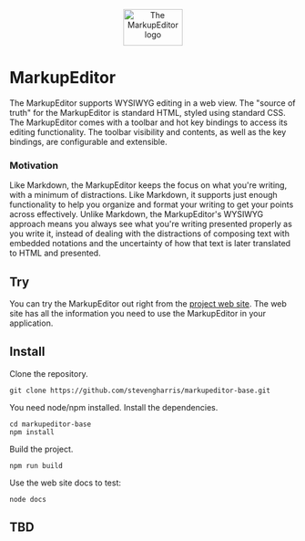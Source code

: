 <p align="center">
    <picture>
            <source media="(prefers-color-scheme: dark)" srcset="https://github.com/user-attachments/assets/073b1dcc-c81b-4e2d-a46c-2f819e5a0a44">
            <source media="(prefers-color-scheme: light)" srcset="https://github.com/user-attachments/assets/67104f81-055f-43f5-bf4f-b7655eecb2bb">
            <img alt="The MarkupEditor logo" src="https://github.com/user-attachments/assets/67104f81-055f-43f5-bf4f-b7655eecb2bb" width="104px" height="64px" >
    </picture>
</p>

# MarkupEditor

The MarkupEditor supports WYSIWYG editing in a web view. The "source of truth" for the MarkupEditor is standard HTML, styled using standard CSS.
The MarkupEditor comes with a toolbar and hot key bindings to access its editing functionality. The toolbar visibility and contents, 
as well as the key bindings, are configurable and extensible.

### Motivation

Like Markdown, the MarkupEditor keeps the focus on what you're writing, with a minimum of distractions. Like Markdown, it supports just enough 
functionality to help you organize and format your writing to get your points across effectively. Unlike Markdown, the MarkupEditor's WYSIWYG 
approach means you always see what you're writing presented properly as you write it, instead of dealing with the distractions of composing 
text with embedded notations and the uncertainty of how that text is later translated to HTML and presented.

## Try

You can try the MarkupEditor out right from the [project web site](https://stevengharris.github.io/markupeditor-base/). The web site has all the information you need to use the MarkupEditor in your application.

## Install

Clone the repository.

```
git clone https://github.com/stevengharris/markupeditor-base.git
```

You need node/npm installed. Install the dependencies.

```
cd markupeditor-base
npm install
```

Build the project.

```
npm run build
```

Use the web site docs to test:

```
node docs
```

## TBD


